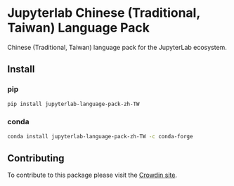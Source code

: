 # Jupyterlab Chinese (Traditional, Taiwan) Language Pack

Chinese (Traditional, Taiwan) language pack for the JupyterLab ecosystem.

## Install

### pip

```bash
pip install jupyterlab-language-pack-zh-TW
```

### conda

```bash
conda install jupyterlab-language-pack-zh-TW -c conda-forge
```

## Contributing

To contribute to this package please visit the [Crowdin site](https://crowdin.com/project/jupyterlab).
